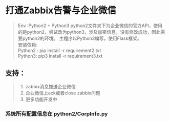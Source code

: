 # 打通Zabbix告警与企业微信

>Env :Python2 + Python3
python2文件夹下为企业微信的官方API，使用的是python2，尝试改为python3，涉及加密信息，没有修改成功，因此需要python2的环境。
主程序以Python3编写，使用Flask框架。
<br>安装依赖:<br>
>Python2 : pip install -r requirement2.txt <br>
>Python3: pip3 install -r requirement3.txt<br>

## 支持：
>1. zabbix消息推送企业微信
>2. 企业微信上ack或者close zabbix问题
>3. 更多功能开发中

### 系统所有配置信息在 python2/CorpInfo.py
